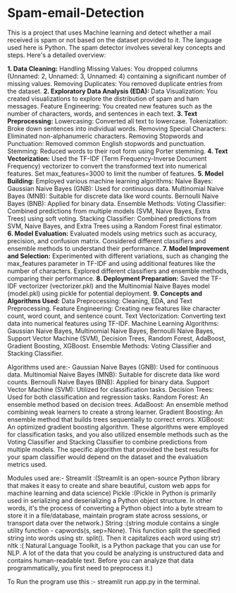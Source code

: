 # Spam-email-Detection
This is a project that uses Machine learning and detect whether a mail received is spam or not based on the dataset provided to it. The language used here is Python.
The spam detector involves several key concepts and steps. Here's a detailed overview:

**1. Data Cleaning:**
Handling Missing Values: You dropped columns (Unnamed: 2, Unnamed: 3, Unnamed: 4) containing a significant number of missing values.
Removing Duplicates: You removed duplicate entries from the dataset.
**2. Exploratory Data Analysis (EDA):**
Data Visualization: You created visualizations to explore the distribution of spam and ham messages.
Feature Engineering: You created new features such as the number of characters, words, and sentences in each text.
**3. Text Preprocessing:**
Lowercasing: Converted all text to lowercase.
Tokenization: Broke down sentences into individual words.
Removing Special Characters: Eliminated non-alphanumeric characters.
Removing Stopwords and Punctuation: Removed common English stopwords and punctuation.
Stemming: Reduced words to their root form using Porter stemming.
**4. Text Vectorization:**
Used the TF-IDF (Term Frequency-Inverse Document Frequency) vectorizer to convert the transformed text into numerical features.
Set max_features=3000 to limit the number of features.
**5. Model Building:**
Employed various machine learning algorithms:
Naive Bayes:
Gaussian Naive Bayes (GNB): Used for continuous data.
Multinomial Naive Bayes (MNB): Suitable for discrete data like word counts.
Bernoulli Naive Bayes (BNB): Applied for binary data.
Ensemble Methods:
Voting Classifier: Combined predictions from multiple models (SVM, Naive Bayes, Extra Trees) using soft voting.
Stacking Classifier: Combined predictions from SVM, Naive Bayes, and Extra Trees using a Random Forest final estimator.
**6. Model Evaluation:**
Evaluated models using metrics such as accuracy, precision, and confusion matrix.
Considered different classifiers and ensemble methods to understand their performance.
**7. Model Improvement and Selection:**
Experimented with different variations, such as changing the max_features parameter in TF-IDF and using additional features like the number of characters.
Explored different classifiers and ensemble methods, comparing their performance.
**8. Deployment Preparation:**
Saved the TF-IDF vectorizer (vectorizer.pkl) and the Multinomial Naive Bayes model (model.pkl) using pickle for potential deployment.
**9. Concepts and Algorithms Used:**
Data Preprocessing: Cleaning, EDA, and Text Preprocessing.
Feature Engineering: Creating new features like character count, word count, and sentence count.
Text Vectorization: Converting text data into numerical features using TF-IDF.
Machine Learning Algorithms: Gaussian Naive Bayes, Multinomial Naive Bayes, Bernoulli Naive Bayes, Support Vector Machine (SVM), Decision Trees, Random Forest, AdaBoost, Gradient Boosting, XGBoost.
Ensemble Methods: Voting Classifier and Stacking Classifier.

Algorithms used are:- 
Gaussian Naive Bayes (GNB): Used for continuous data.
Multinomial Naive Bayes (MNB): Suitable for discrete data like word counts.
Bernoulli Naive Bayes (BNB): Applied for binary data.
Support Vector Machine (SVM): Utilized for classification tasks.
Decision Trees: Used for both classification and regression tasks.
Random Forest: An ensemble method based on decision trees.
AdaBoost: An ensemble method combining weak learners to create a strong learner.
Gradient Boosting: An ensemble method that builds trees sequentially to correct errors.
XGBoost: An optimized gradient boosting algorithm.
These algorithms were employed for classification tasks, and you also utilized ensemble methods such as the Voting Classifier and Stacking Classifier to combine predictions from multiple models. The specific algorithm that provided the best results for your spam classifier would depend on the dataset and the evaluation metrics used.

Modules used are:-
Streamlit :(Streamlit is an open-source Python library that makes it easy to create and share beautiful, custom web apps for machine learning and data science)
Pickle :(Pickle in Python is primarily used in serializing and deserializing a Python object structure. In other words, it's the process of converting a Python object into a byte stream to store it in a file/database, maintain program state across sessions, or transport data over the network.)
String :(string module contains a single utility function - capwords(s, sep=None). This function split the specified string into words using str. split(). Then it capitalizes each word using str)
nltk :( Natural Language Toolkit, is a Python package that you can use for NLP. A lot of the data that you could be analyzing is unstructured data and contains human-readable text. Before you can analyze that data programmatically, you first need to preprocess it.)


To Run the program use this :- streamlit run app.py in the terminal.
